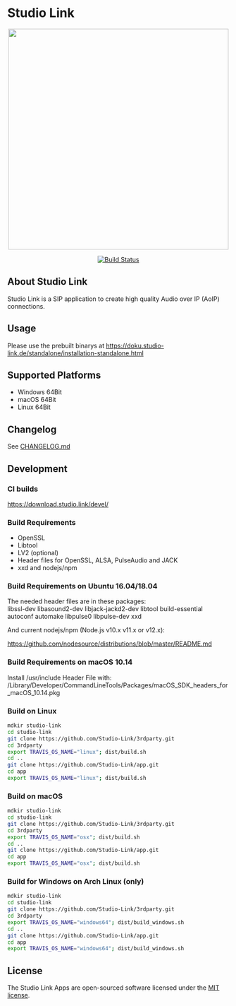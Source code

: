 # Studio Link

<p align="center">
	<a href="https://studio-link.de" target="_blank">
		<img src="https://studio-link.de/assets/webbanner/sl_button-234x60@3x.png" width="500">
	</a>
</p>
<p align="center">
<a href="https://travis-ci.org/Studio-Link/app"><img src="https://travis-ci.org/Studio-Link/app.svg?branch=v19.xx.x" alt="Build Status"></a>
</p>

## About Studio Link

Studio Link is a SIP application to create high quality Audio over IP (AoIP) connections.

## Usage

Please use the prebuilt binarys at https://doku.studio-link.de/standalone/installation-standalone.html

## Supported Platforms

- Windows 64Bit
- macOS 64Bit
- Linux 64Bit

## Changelog

See [CHANGELOG.md](CHANGELOG.md)


## Development

### CI builds

https://download.studio.link/devel/

### Build Requirements

- OpenSSL
- Libtool
- LV2 (optional)
- Header files for OpenSSL, ALSA, PulseAudio and JACK
- xxd and nodejs/npm

### Build Requirements on Ubuntu 16.04/18.04

The needed header files are in these packages:  
libssl-dev libasound2-dev libjack-jackd2-dev libtool build-essential 
autoconf automake libpulse0 libpulse-dev xxd

And current nodejs/npm (Node.js v10.x v11.x or v12.x):

https://github.com/nodesource/distributions/blob/master/README.md

### Build Requirements on macOS 10.14

Install /usr/include Header File with:
/Library/Developer/CommandLineTools/Packages/macOS_SDK_headers_for_macOS_10.14.pkg


### Build on Linux

```bash
mdkir studio-link
cd studio-link
git clone https://github.com/Studio-Link/3rdparty.git
cd 3rdparty
export TRAVIS_OS_NAME="linux"; dist/build.sh
cd ..
git clone https://github.com/Studio-Link/app.git
cd app
export TRAVIS_OS_NAME="linux"; dist/build.sh
```

### Build on macOS

```bash
mdkir studio-link
cd studio-link
git clone https://github.com/Studio-Link/3rdparty.git
cd 3rdparty
export TRAVIS_OS_NAME="osx"; dist/build.sh
cd ..
git clone https://github.com/Studio-Link/app.git
cd app
export TRAVIS_OS_NAME="osx"; dist/build.sh
```

### Build for Windows on Arch Linux (only)

```bash
mdkir studio-link
cd studio-link
git clone https://github.com/Studio-Link/3rdparty.git
cd 3rdparty
export TRAVIS_OS_NAME="windows64"; dist/build_windows.sh
cd ..
git clone https://github.com/Studio-Link/app.git
cd app
export TRAVIS_OS_NAME="windows64"; dist/build_windows.sh
```

## License

The Studio Link Apps are open-sourced software licensed under the [MIT license](LICENSE).
